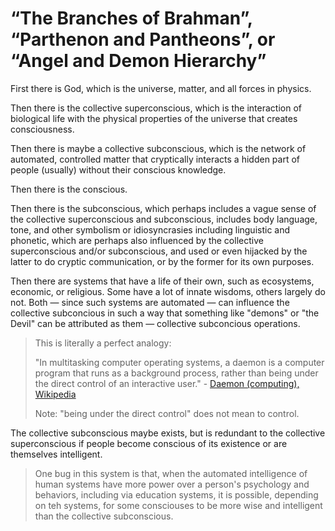 # “The Branches of Brahman”, “Parthenon and Pantheons”, or “Angel and Demon Hierarchy”

First there is God, which is the universe, matter, and all forces in physics. 

Then there is the collective superconscious, which is the interaction of biological life with the physical properties of the universe that creates consciousness. 

Then there is maybe a collective subconscious, which is the network of automated, controlled matter that cryptically interacts a hidden part of people (usually) without their conscious knowledge. 

Then there is the conscious. 

Then there is the subconscious, which perhaps includes a vague sense of the collective superconscious and subconscious, includes body language, tone, and other symbolism or idiosyncrasies including linguistic and phonetic, which are perhaps also influenced by the collective superconscious and/or subconscious, and used or even hijacked by the latter to do cryptic communication, or by the former for its own purposes. 

Then there are systems that have a life of their own, such as ecosystems, economic, or religious. Some have a lot of innate wisdoms, others largely do not. Both — since such systems are automated — can influence the collective subconcious in such a way that something like "demons" or "the Devil" can be attributed as them — collective subconcious operations.

> This is literally a perfect analogy:
>
> "In multitasking computer operating systems, a daemon is a computer program that runs as a background process, rather than being under the direct control of an interactive user." - [Daemon (computing), Wikipedia](https://en.wikipedia.org/wiki/Daemon_(computing))
>
> Note: "being under the direct control" does not mean to control.

The collective subconscious maybe exists, but is redundant to the collective superconscious if people become conscious of its existence or are themselves intelligent.

> One bug in this system is that, when the automated intelligence of human systems have more power over a person's psychology and behaviors, including via education systems, it is possible, depending on teh systems, for some consciouses to be more wise and intelligent than the collective subconscious.
